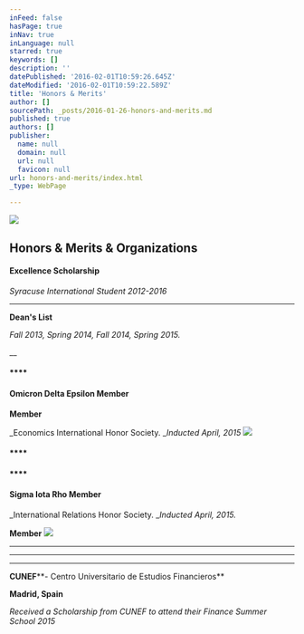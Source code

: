 ```yaml
---
inFeed: false
hasPage: true
inNav: true
inLanguage: null
starred: true
keywords: []
description: ''
datePublished: '2016-02-01T10:59:26.645Z'
dateModified: '2016-02-01T10:59:22.589Z'
title: 'Honors & Merits'
author: []
sourcePath: _posts/2016-01-26-honors-and-merits.md
published: true
authors: []
publisher:
  name: null
  domain: null
  url: null
  favicon: null
url: honors-and-merits/index.html
_type: WebPage

---
```

![](https://the-grid-user-content.s3-us-west-2.amazonaws.com/c98026b0-c703-4f63-84be-9814cff9f563.GIF)

## Honors & Merits & Organizations

#### **Excellence Scholarship**

_Syracuse International Student 2012-2016_

****

**Dean's List**

_Fall 2013, Spring 2014, Fall 2014, Spring 2015\._

__

#### ****

#### **Omicron Delta Epsilon Member**

**Member**

_Economics International Honor Society. __Inducted April, 2015_
![](https://s3-us-west-2.amazonaws.com/the-grid-img/p/b86ef838088f8a409b8d152db57e32a3aa478669.jpg)

#### ****

#### ****

#### **Sigma Iota Rho Member**

_International Relations Honor Society. __Inducted April, 2015\._

**Member**
![](https://s3-us-west-2.amazonaws.com/the-grid-img/p/c5a57121c6529fec42692f0a23b36702e0739428.jpg)

****

****

****

**CUNEF****- Centro Universitario de Estudios Financieros**

**Madrid, Spain**

_Received a Scholarship from CUNEF to attend their Finance Summer School 2015_